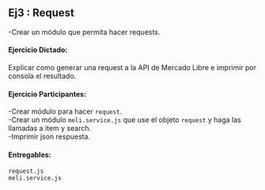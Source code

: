 ## Ej3 : Request
-Crear un módulo que permita hacer requests.

#### Ejercicio Dictado:  
Explicar como generar una request a la API de Mercado Libre e imprimir por consola el resultado.

#### Ejercicio Participantes:   
-Crear módulo para hacer `request`.  
-Crear un módulo `meli.service.js` que use el objeto `request` y haga las llamadas a item y search.  
-Imprimir json respuesta.  

#### Entregables: 
`request.js`  
`meli.service.js`

